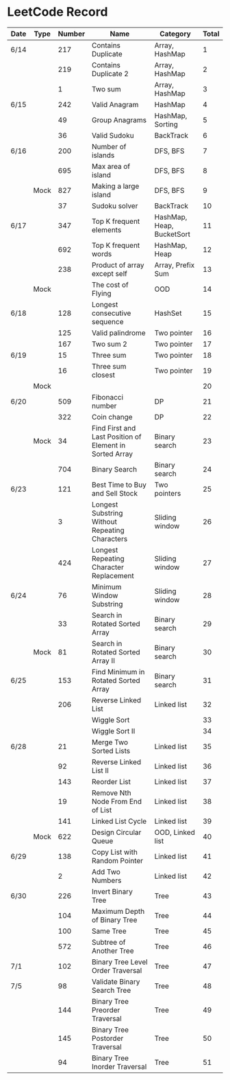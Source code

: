 # LeetCode Record
| Date | Type | Number | Name                                                    | Category                  | Total |
| ---- | ---- | ------ | ------------------------------------------------------- | ------------------------- | ----- |
| 6/14 |      | 217    | Contains Duplicate                                      | Array, HashMap            | 1     |
|      |      | 219    | Contains Duplicate 2                                    | Array, HashMap            | 2     |
|      |      | 1      | Two sum                                                 | Array, HashMap            | 3     |
| 6/15 |      | 242    | Valid Anagram                                           | HashMap                   | 4     |
|      |      | 49     | Group Anagrams                                          | HashMap, Sorting          | 5     |
|      |      | 36     | Valid Sudoku                                            | BackTrack                 | 6     |
| 6/16 |      | 200    | Number of islands                                       | DFS, BFS                  | 7     |
|      |      | 695    | Max area of island                                      | DFS, BFS                  | 8     |
|      | Mock | 827    | Making a large island                                   | DFS, BFS                  | 9     |
|      |      | 37     | Sudoku solver                                           | BackTrack                 | 10    |
| 6/17 |      | 347    | Top K frequent elements                                 | HashMap, Heap, BucketSort | 11    |
|      |      | 692    | Top K frequent words                                    | HashMap, Heap             | 12    |
|      |      | 238    | Product of array except self                            | Array, Prefix Sum         | 13    |
|      | Mock |        | The cost of Flying                                      | OOD                       | 14    |
| 6/18 |      | 128    | Longest consecutive sequence                            | HashSet                   | 15    |
|      |      | 125    | Valid palindrome                                        | Two pointer               | 16    |
|      |      | 167    | Two sum 2                                               | Two pointer               | 17    |
| 6/19 |      | 15     | Three sum                                               | Two pointer               | 18    |
|      |      | 16     | Three sum closest                                       | Two pointer               | 19    |
|      | Mock |        |                                                         |                           | 20    |
| 6/20 |      | 509    | Fibonacci number                                        | DP                        | 21    |
|      |      | 322    | Coin change                                             | DP                        | 22    |
|      | Mock | 34     | Find First and Last Position of Element in Sorted Array | Binary search             | 23    |
|      |      | 704    | Binary Search                                           | Binary search             | 24    |
| 6/23 |      | 121    | Best Time to Buy and Sell Stock                         | Two pointers              | 25    |
|      |      | 3      | Longest Substring Without Repeating Characters          | Sliding window            | 26    |
|      |      | 424    | Longest Repeating Character Replacement                 | Sliding window            | 27    |
| 6/24 |      | 76     | Minimum Window Substring                                | Sliding window            | 28    |
|      |      | 33     | Search in Rotated Sorted Array                          | Binary search             | 29    |
|      | Mock | 81     | Search in Rotated Sorted Array II                       | Binary search             | 30    |
| 6/25 |      | 153    | Find Minimum in Rotated Sorted Array                    | Binary search             | 31    |
|      |      | 206    | Reverse Linked List                                     | Linked list               | 32    |
|      |      |        | Wiggle Sort                                             |                           | 33    |
|      |      |        | Wiggle Sort II                                          |                           | 34    |
| 6/28 |      | 21     | Merge Two Sorted Lists                                  | Linked list               | 35    |
|      |      | 92     | Reverse Linked List II                                  | Linked list               | 36    |
|      |      | 143    | Reorder List                                            | Linked list               | 37    |
|      |      | 19     | Remove Nth Node From End of List                        | Linked list               | 38    |
|      |      | 141    | Linked List Cycle                                       | Linked list               | 39    |
|      | Mock | 622    | Design Circular Queue                                   | OOD, Linked list          | 40    |
| 6/29 |      | 138    | Copy List with Random Pointer                           | Linked list               | 41    |
|      |      | 2      | Add Two Numbers                                         | Linked list               | 42    |
| 6/30 |      | 226    | Invert Binary Tree                                      | Tree                      | 43    |
|      |      | 104    | Maximum Depth of Binary Tree                            | Tree                      | 44    |
|      |      | 100    | Same Tree                                               | Tree                      | 45    |
|      |      | 572    | Subtree of Another Tree                                 | Tree                      | 46    |
| 7/1  |      | 102    | Binary Tree Level Order Traversal                       | Tree                      | 47    |
| 7/5  |      | 98     | Validate Binary Search Tree                             | Tree                      | 48    |
|      |      | 144    | Binary Tree Preorder Traversal                          | Tree                      | 49    |
|      |      | 145    | Binary Tree Postorder Traversal                         | Tree                      | 50    |
|      |      | 94     | Binary Tree Inorder Traversal                           | Tree                      | 51    |

